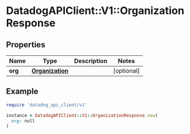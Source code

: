 # DatadogAPIClient::V1::OrganizationResponse

## Properties

| Name | Type | Description | Notes |
| ---- | ---- | ----------- | ----- |
| **org** | [**Organization**](Organization.md) |  | [optional] |

## Example

```ruby
require 'datadog_api_client/v1'

instance = DatadogAPIClient::V1::OrganizationResponse.new(
  org: null
)
```

